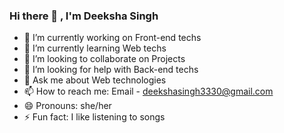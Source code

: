 ### Hi there 👋 , I'm Deeksha Singh

- 🔭 I’m currently working on Front-end techs
- 🌱 I’m currently learning Web techs
- 👯 I’m looking to collaborate on Projects
- 🤔 I’m looking for help with Back-end techs
- 💬 Ask me about Web technologies
- 📫 How to reach me: Email - deekshasingh3330@gmail.com
- 😄 Pronouns: she/her
- ⚡ Fun fact: I like listening to songs
